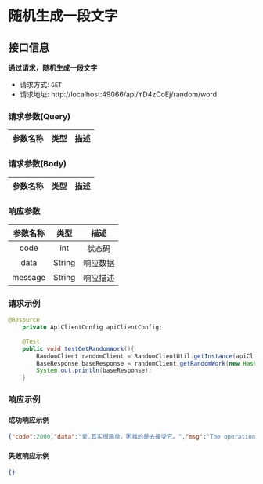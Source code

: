 # 随机生成一段文字

## 接口信息
**通过请求，随机生成一段文字**
- 请求方式: `GET`
- 请求地址: http://localhost:49066/api/YD4zCoEj/random/word

### 请求参数(Query)
|  参数名称   |  类型  |  描述  |
| :---------: | :----: |:----:|

### 请求参数(Body)
|  参数名称   |  类型  |  描述  |
| :---------: | :----: |:----:|

### 响应参数
|  参数名称   |  类型  |  描述  |
| :---------: | :----: |:----:|
|    code     |  int   | 状态码  |
|    data     | String | 响应数据 |
|   message   | String | 响应描述 |

### 请求示例
~~~java
@Resource
    private ApiClientConfig apiClientConfig;

    @Test
    public void testGetRandomWork(){
        RandomClient randomClient = RandomClientUtil.getInstance(apiClientConfig.getAccessKey(),apiClientConfig.getSecretKey());
        BaseResponse baseResponse = randomClient.getRandomWork(new HashMap<String,Object>(),"");
        System.out.println(baseResponse);
    }
~~~

### 响应示例

#### 成功响应示例
~~~json
{"code":2000,"data":"爱,其实很简单，困难的是去接受它。","msg":"The operation was successful"}
~~~

#### 失败响应示例
~~~json
{}
~~~

